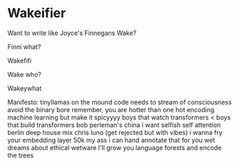 # Wakeifier
Want to write like Joyce's Finnegans Wake? 

Finni what?

Wakefifi

Wake who?

Wakeywhat


Manifesto: 
tinyllamas on the mound
code needs to stream of consciousness
avoid the binary bore
remember, you are hotter than one hot encoding
machine learning but make it spicyyyy
boys that watch transformers < boys that build transformers
bob perleman's china
i want selfish self attention
berlin deep house mix chris luno (get rejected but with vibes)
i wanna fry your embedding layer 50k my ass i can hand annotate that for you
wet dreams about ethical wetware
I'll grow you language forests and encode the trees 
